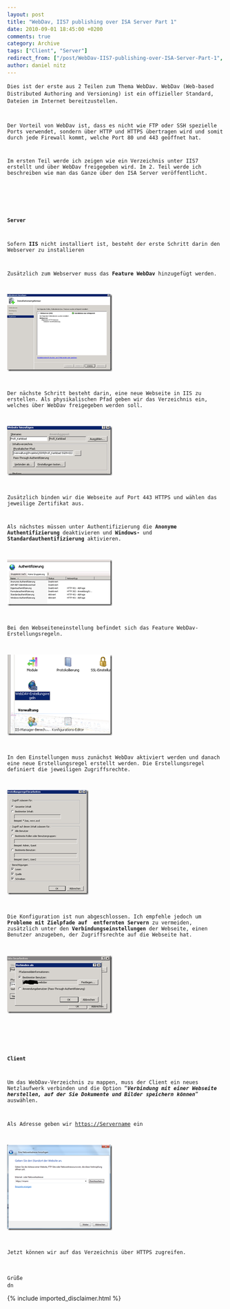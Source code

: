 ```yaml
---
layout: post
title: "WebDav, IIS7 publishing over ISA Server Part 1"
date: 2010-09-01 18:45:00 +0200
comments: true
category: Archive
tags: ["Client", "Server"]
redirect_from: ["/post/WebDav-IIS7-publishing-over-ISA-Server-Part-1", "/post/webdav-iis7-publishing-over-isa-server-part-1"]
author: daniel nitz
---
```

<!-- more -->
<p><code>Dies ist der erste aus 2 Teilen zum Thema WebDav. WebDav (Web-based Distributed Authoring and Versioning) ist ein offizieller Standard, Dateien im Internet bereitzustellen.</p>
<p>Der Vorteil von WebDav ist, dass es nicht wie FTP oder SSH spezielle Ports verwendet, sondern &uuml;ber HTTP und HTTPS &uuml;bertragen wird und somit durch jede Firewall kommt, welche Port 80 und 443 ge&ouml;ffnet hat.</p>
<p>Im ersten Teil werde ich zeigen wie ein Verzeichnis unter IIS7 erstellt und &uuml;ber WebDav freigegeben wird. Im 2. Teil werde ich beschreiben wie man das Ganze &uuml;ber den ISA Server ver&ouml;ffentlicht.</p>
<p>&nbsp;</p>
<p><strong>Server</strong></p>
<p>Sofern <strong>IIS</strong> nicht installiert ist, besteht der erste Schritt darin den Webserver zu installieren</p>
<p>Zus&auml;tzlich zum Webserver muss das <strong>Feature WebDav</strong> hinzugef&uuml;gt werden.</p>
<p><a href="/assets/archive/image_237.png"><img style="background-image: none; border-bottom: 0px; border-left: 0px; padding-left: 0px; padding-right: 0px; display: inline; border-top: 0px; border-right: 0px; padding-top: 0px" title="image" src="/assets/archive/image_thumb_235.png" border="0" alt="image" width="244" height="180" /></a></p>
<p>Der n&auml;chste Schritt besteht darin, eine neue Webseite in IIS zu erstellen. Als physikalischen Pfad geben wir das Verzeichnis ein, welches &uuml;ber WebDav freigegeben werden soll.</p>
<p><a href="/assets/archive/image_238.png"><img style="background-image: none; border-bottom: 0px; border-left: 0px; margin: 0px; padding-left: 0px; padding-right: 0px; display: inline; border-top: 0px; border-right: 0px; padding-top: 0px" title="image" src="/assets/archive/image_thumb_236.png" border="0" alt="image" width="244" height="115" /></a></p>
<p>Zus&auml;tzlich binden wir die Webseite auf Port 443 HTTPS und w&auml;hlen das jeweilige Zertifikat aus.</p>
<p>Als n&auml;chstes m&uuml;ssen unter Authentifizierung die <strong>Anonyme Authentifizierung</strong> deaktivieren und <strong>Windows-</strong> und <strong>Standardauthentifizierung</strong> aktivieren.</p>
<p><a href="/assets/archive/image_239.png"><img style="background-image: none; border-bottom: 0px; border-left: 0px; margin: 0px; padding-left: 0px; padding-right: 0px; display: inline; border-top: 0px; border-right: 0px; padding-top: 0px" title="image" src="/assets/archive/image_thumb_237.png" border="0" alt="image" width="244" height="108" /></a></p>
<p>Bei den Webseiteneinstellung befindet sich das Feature WebDav-Erstellungsregeln.</p>
<p><a href="/assets/archive/image_240.png"><img style="background-image: none; border-bottom: 0px; border-left: 0px; margin: 0px; padding-left: 0px; padding-right: 0px; display: inline; border-top: 0px; border-right: 0px; padding-top: 0px" title="image" src="/assets/archive/image_thumb_238.png" border="0" alt="image" width="244" height="188" /></a></p>
<p>In den Einstellungen muss zun&auml;chst WebDav aktiviert werden und danach eine neue Erstellungsregel erstellt werden. Die Erstellungsregel definiert die jeweiligen Zugriffsrechte.</p>
<p><a href="/assets/archive/image_241.png"><img style="background-image: none; border-bottom: 0px; border-left: 0px; margin: 0px; padding-left: 0px; padding-right: 0px; display: inline; border-top: 0px; border-right: 0px; padding-top: 0px" title="image" src="/assets/archive/image_thumb_239.png" border="0" alt="image" width="189" height="244" /></a></p>
<p>Die Konfiguration ist nun abgeschlossen. Ich empfehle jedoch um <strong>Probleme mit&nbsp;Zielpfade auf &nbsp;entfernten Servern</strong> zu vermeiden, zus&auml;tzlich unter den <strong>Verbindungseinstellungen</strong> der Webseite, einen Benutzer anzugeben, der Zugriffsrechte auf die Webseite hat.</p>
<p><a href="/assets/archive/image_242.png"><img style="background-image: none; border-bottom: 0px; border-left: 0px; margin: 0px; padding-left: 0px; padding-right: 0px; display: inline; border-top: 0px; border-right: 0px; padding-top: 0px" title="image" src="/assets/archive/image_thumb_240.png" border="0" alt="image" width="244" height="135" /></a></p>
<p>&nbsp;</p>
<p><strong>Client</strong></p>
<p>Um das WebDav-Verzeichnis zu mappen, muss der Client ein neues Netzlaufwerk verbinden und die Option &ldquo;<strong><em>Verbindung mit einer Webseite herstellen, auf der Sie Dokumente und Bilder speichern k&ouml;nnen</em></strong>&rdquo; ausw&auml;hlen.</p>
<p>Als Adresse geben wir <a href="https://Servername">https://Servername</a> ein</p>
<p><a href="/assets/archive/image_243.png"><img style="background-image: none; border-bottom: 0px; border-left: 0px; margin: 0px; padding-left: 0px; padding-right: 0px; display: inline; border-top: 0px; border-right: 0px; padding-top: 0px" title="image" src="/assets/archive/image_thumb_241.png" border="0" alt="image" width="244" height="199" /></a></p>
<p>Jetzt k&ouml;nnen wir auf das Verzeichnis &uuml;ber HTTPS zugreifen.</p>
<p>Gr&uuml;&szlig;e <br />dn</code></p>
{% include imported_disclaimer.html %}
